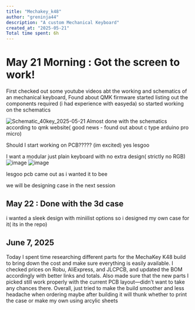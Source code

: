 ```yaml
---
title: "Mechakey_k48"
author: "greninja44"
description: "A custom Mechanical Keyboard"
created_at: "2025-05-21"
Total time spent: 6h
---
```

# May 21 Morning : Got the screen to work!

First checked out some youtube videos abt the working and schematics of an mechanical keyboard, Found about QMK firmware started listing out the components required
(i had experience with easyeda) so started working on the schematics

![Schematic_40key_2025-05-21](https://github.com/user-attachments/assets/eb1fd0c2-374d-4551-a4d7-03b2adf7521a)
Almost done with the schematics according to qmk website( good news - found out about c type arduino pro micro)

Should I start working on PCB????? (im excited) yes lesgoo

I want a modular just plain keyboard with no extra design( strictly no RGB) 
![image](https://github.com/user-attachments/assets/1670f3a8-02a7-4518-83e8-d3fe4c91f1f8)
![image](https://github.com/user-attachments/assets/f9997dfe-5a9b-4de4-b535-45334f442cb1)

lesgoo pcb came out as i wanted it to bee

we will be designing case in the next session

## May 22 : Done with the 3d case
i wanted a sleek design with miniilist options so i designed my own case for it( its in the repo)

## June 7, 2025

Today I spent time researching different parts for the MechaKey K48 build to bring down the cost and make sure everything is easily available. I checked prices on Robu, AliExpress, and JLCPCB, and updated the BOM accordingly with better links and totals. Also made sure that the new parts I picked still work properly with the current PCB layout—didn’t want to take any chances there. Overall, just tried to make the build smoother and less headache when ordering
maybe after building it will thunk whether to print the case or make my own using arcylic sheets


